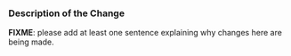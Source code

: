 ### Description of the Change

**FIXME**: please add at least one sentence explaining why changes here are being made.
